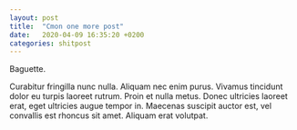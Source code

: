 ```yaml
---
layout: post
title:  "Cmon one more post"
date:   2020-04-09 16:35:20 +0200
categories: shitpost
---
```


Baguette.

Curabitur fringilla nunc nulla. Aliquam nec enim purus. Vivamus tincidunt dolor eu turpis laoreet rutrum. Proin et nulla metus. Donec ultricies laoreet erat, eget ultricies augue tempor in. Maecenas suscipit auctor est, vel convallis est rhoncus sit amet. Aliquam erat volutpat.